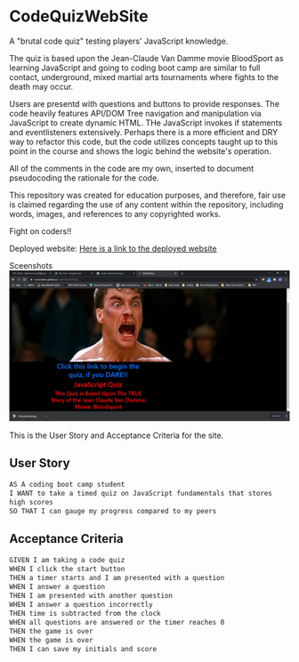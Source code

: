 # CodeQuizWebSite

A "brutal code quiz" testing players' JavaScript knowledge.

The quiz is based upon the Jean-Claude Van Damme movie BloodSport as learning JavaScript and going to coding boot camp are similar to full contact, underground, mixed martial arts tournaments where fights to the death may occur.  

Users are presentd with questions and buttons to provide responses.  The code heavily features API/DOM Tree navigation and manipulation via JavaScript to create dynamic HTML.  THe JavaScript invokes if statements and eventlisteners extensively.  Perhaps there is a more efficient and DRY way to refactor this code, but the code utilizes concepts taught up to this point in the course and shows the logic behind the website's operation.

All of the comments in the code are my own, inserted to document pseudocoding the rationale for the code.

This repository was created for education purposes, and therefore, fair use is claimed regarding the use of any content within the repository, including words, images, and references to any copyrighted works.

Fight on coders!!

Deployed website:
[Here is a link to the deployed website](https://esmondkim.github.io/CodeQuizWebSite/) 

Sceenshots
![And a screenshot](/Assets/readmescreenshot.jpg)

This is the User Story and Acceptance Criteria for the site.
## User Story

```
AS A coding boot camp student
I WANT to take a timed quiz on JavaScript fundamentals that stores high scores
SO THAT I can gauge my progress compared to my peers
```


## Acceptance Criteria

```
GIVEN I am taking a code quiz
WHEN I click the start button
THEN a timer starts and I am presented with a question
WHEN I answer a question
THEN I am presented with another question
WHEN I answer a question incorrectly
THEN time is subtracted from the clock
WHEN all questions are answered or the timer reaches 0
THEN the game is over
WHEN the game is over
THEN I can save my initials and score
